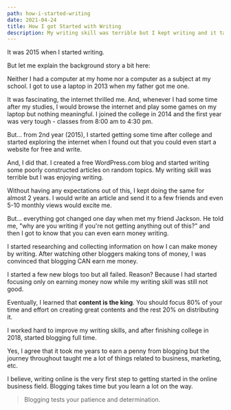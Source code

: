 ```yaml
---
path: how-i-started-writing
date: 2021-04-24
title: How I got Started with Writing
description: My writing skill was terrible but I kept writing and it taught me a lot of things.
---
```


It was 2015 when I started writing.

But let me explain the background story a bit here:

Neither I had a computer at my home nor a computer as a subject at my school. I got to use a laptop in 2013 when my father got me one.

It was fascinating, the internet thrilled me. And, whenever I had some time after my studies, I would browse the internet and play some games on my laptop but nothing meaningful. I joined the college in 2014 and the first year was very tough - classes from 8:00 am to 4:30 pm.

But... from 2nd year (2015), I started getting some time after college and started exploring the internet when I found out that you could even start a website for free and write.

And, I did that. I created a free WordPress.com blog and started writing some poorly constructed articles on random topics. My writing skill was terrible but I was enjoying writing.

Without having any expectations out of this, I kept doing the same for almost 2 years. I would write an article and send it to a few friends and even 5-10 monthly views would excite me.

But... everything got changed one day when met my friend Jackson. He told me, "why are you writing if you're not getting anything out of this?" and then I got to know that you can even earn money writing.

I started researching and collecting information on how I can make money by writing. After watching other bloggers making tons of money, I was convinced that blogging CAN earn me money.

I started a few new blogs too but all failed. Reason? Because I had started focusing only on earning money now while my writing skill was still not good.

Eventually, I learned that **content is the king**. You should focus 80% of your time and effort on creating great contents and the rest 20% on distributing it.

I worked hard to improve my writing skills, and after finishing college in 2018, started blogging full time.

Yes, I agree that it took me years to earn a penny from blogging but the journey throughout taught me a lot of things related to business, marketing, etc.

I believe, writing online is the very first step to getting started in the online business field. Blogging takes time but you learn a lot on the way.

> Blogging tests your patience and determination.